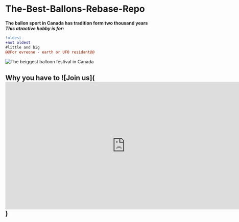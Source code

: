 # The-Best-Ballons-Rebase-Repo
**The ballon sport in Canada has tradition form two thousand years**  
***This atractive hobby is for:***  
```diff
!oldest
+not oldest
#little and big
@@For evreone - earth or UFO residant@@
```  
![The beiggest balloon festival in Canada](https://images.dailyhive.com/20180730071735/10513240_10152533983784701_8519380714647832770_n.jpg)
## Why you have to ![Join us](<iframe width="750" height="400" src="https://www.youtube.com/embed/CUnysFCgfEg" title="YouTube video player" frameborder="0" allow="accelerometer; autoplay; clipboard-write; encrypted-media; gyroscope; picture-in-picture" allowfullscreen></iframe>)  

